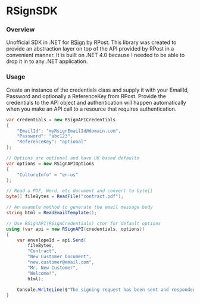 # RSignSDK
### Overview
Unofficial SDK in .NET for [RSign](https://www.rsign.com/) by RPost. This library was created to provide an abstraction layer on top of the API provided by RPost in a convenient manner. It is built on .NET 4.0 because I needed to be able to drop it in to any .NET application.

### Usage
Create an instance of the credentials class and supply it with your EmailId, Password and optionally a ReferenceKey from RPost. Provide the credentials to the API object and authentication will happen automatically when you make an API call to a resource that requires authentication.
```csharp
var credentials = new RSignAPICredentials
{
    "EmailId": "myRsignEmailId@domain.com",
    "Password": "abc123",
    "ReferenceKey": "optional"
};

// Options are optional and have UK based defaults
var options = new RSignAPIOptions
{
    "CultureInfo" = "en-us"
};

// Read a PDF, Word, etc document and convert to byte[]
byte[] fileBytes = ReadFile("contract.pdf");

// An example method to generate the email message body
string html = ReadEmailTemplate();

// Use RSignAPI(RSignCredentials) ctor for default options
using (var api = new RSignAPI(credentials, options))
{
    var envelopeId = api.Send(
        fileBytes,
        "Contract",
        "New Customer Document",
        "new.customer@email.com",
        "Mr. New Customer",
        "Welcome!",
        html);
    
    Console.WriteLine($"The signing request has been sent and responded with the identifier {envelopeId}");
}
